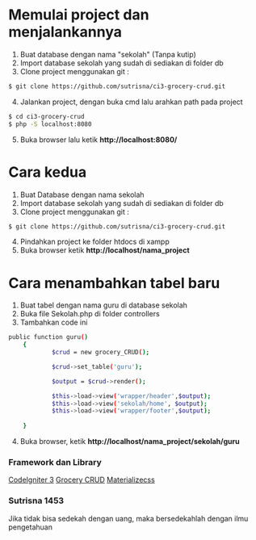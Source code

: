 # Memulai project dan menjalankannya
1. Buat database dengan nama "sekolah"  (Tanpa kutip)
2. Import database sekolah yang sudah di sediakan di folder db
3. Clone project menggunakan git :
```bash
$ git clone https://github.com/sutrisna/ci3-grocery-crud.git
```
4. Jalankan project, dengan buka cmd lalu arahkan path pada project
```bash
$ cd ci3-grocery-crud
$ php -S localhost:8080
```
5. Buka browser lalu ketik **http://localhost:8080/**

# Cara kedua
1. Buat Database dengan nama sekolah
2. Import database sekolah yang sudah di sediakan di folder db
3. Clone project menggunakan git :
```bash
$ git clone https://github.com/sutrisna/ci3-grocery-crud.git
```
4. Pindahkan project ke folder htdocs di xampp
5. Buka browser ketik **http://localhost/nama_project**

# Cara menambahkan tabel baru
1. Buat tabel dengan nama guru di database sekolah
2. Buka file Sekolah.php di folder controllers
3. Tambahkan code ini
```bash
public function guru()
	{
			$crud = new grocery_CRUD();

			$crud->set_table('guru');

			$output = $crud->render();

    		$this->load->view('wrapper/header',$output);
    		$this->load->view('sekolah/home', $output);
    		$this->load->view('wrapper/footer',$output);
            
	}
```
4. Buka browser, ketik **http://localhost/nama_project/sekolah/guru**

### Framework dan Library
[CodeIgniter 3](https://codeigniter.com/)
[Grocery CRUD](https://www.grocerycrud.com/)
[Materializecss](https://materializecss.com/)

### Sutrisna 1453
Jika tidak bisa sedekah dengan uang, maka bersedekahlah dengan ilmu pengetahuan


